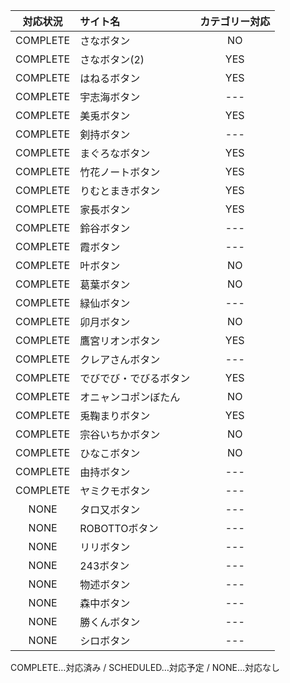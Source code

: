 | 対応状況 | サイト名 | カテゴリー対応 |
| :---: | :--- | :---: |
| COMPLETE | さなボタン | NO |
| COMPLETE | さなボタン(2) | YES |
| COMPLETE | はねるボタン | YES |
| COMPLETE | 宇志海ボタン | --- |
| COMPLETE | 美兎ボタン | YES |
| COMPLETE | 剣持ボタン | --- |
| COMPLETE | まぐろなボタン | YES |
| COMPLETE | 竹花ノートボタン | YES |
| COMPLETE | りむとまきボタン | YES |
| COMPLETE | 家長ボタン | YES |
| COMPLETE | 鈴谷ボタン | --- |
| COMPLETE | 霞ボタン | --- |
| COMPLETE | 叶ボタン | NO |
| COMPLETE | 葛葉ボタン | NO |
| COMPLETE | 緑仙ボタン | --- |
| COMPLETE | 卯月ボタン | NO |
| COMPLETE | 鷹宮リオンボタン | YES |
| COMPLETE | クレアさんボタン | --- |
| COMPLETE | でびでび・でびるボタン | YES |
| COMPLETE | オニャンコポンぼたん | NO |
| COMPLETE | 兎鞠まりボタン | YES |
| COMPLETE | 宗谷いちかボタン | NO |
| COMPLETE | ひなこボタン | NO |
| COMPLETE | 由持ボタン | --- |
| COMPLETE | ヤミクモボタン | --- |
| NONE | タロ又ボタン | --- |
| NONE | ROBOTTOボタン | --- |
| NONE | リリボタン | --- |
| NONE | 243ボタン | --- |
| NONE | 物述ボタン | --- |
| NONE | 森中ボタン | --- |
| NONE | 勝くんボタン | --- |
| NONE | シロボタン | --- |

COMPLETE…対応済み / SCHEDULED…対応予定 / NONE…対応なし